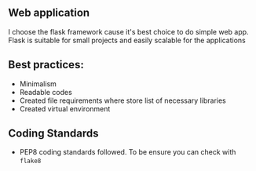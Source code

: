 ## Web application 

I choose the flask framework cause it's best choice to do simple web app. 
Flask is suitable for small projects and easily scalable for the applications


## Best practices:
+ Minimalism
+ Readable codes
+ Created file requirements where store list of necessary libraries 
+ Created virtual environment

## Coding Standards
+ PEP8 coding standards followed. To be ensure you can check with `flake8`  

